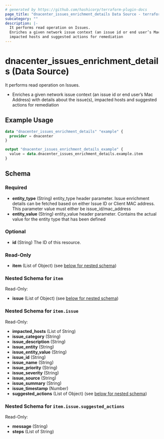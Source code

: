 ```yaml
---
# generated by https://github.com/hashicorp/terraform-plugin-docs
page_title: "dnacenter_issues_enrichment_details Data Source - terraform-provider-dnacenter"
subcategory: ""
description: |-
  It performs read operation on Issues.
  Enriches a given network issue context (an issue id or end user’s Mac Address) with details about the issue(s),
  impacted hosts and suggested actions for remediation
---
```


# dnacenter_issues_enrichment_details (Data Source)

It performs read operation on Issues.

- Enriches a given network issue context (an issue id or end user’s Mac Address) with details about the issue(s),
impacted hosts and suggested actions for remediation

## Example Usage

```terraform
data "dnacenter_issues_enrichment_details" "example" {
  provider = dnacenter
}

output "dnacenter_issues_enrichment_details_example" {
  value = data.dnacenter_issues_enrichment_details.example.item
}
```

<!-- schema generated by tfplugindocs -->
## Schema

### Required

- **entity_type** (String) entity_type header parameter. Issue enrichment details can be fetched based on either Issue ID or Client MAC address. This parameter value must either be issue_id/mac_address
- **entity_value** (String) entity_value header parameter. Contains the actual value for the entity type that has been defined

### Optional

- **id** (String) The ID of this resource.

### Read-Only

- **item** (List of Object) (see [below for nested schema](#nestedatt--item))

<a id="nestedatt--item"></a>
### Nested Schema for `item`

Read-Only:

- **issue** (List of Object) (see [below for nested schema](#nestedobjatt--item--issue))

<a id="nestedobjatt--item--issue"></a>
### Nested Schema for `item.issue`

Read-Only:

- **impacted_hosts** (List of String)
- **issue_category** (String)
- **issue_description** (String)
- **issue_entity** (String)
- **issue_entity_value** (String)
- **issue_id** (String)
- **issue_name** (String)
- **issue_priority** (String)
- **issue_severity** (String)
- **issue_source** (String)
- **issue_summary** (String)
- **issue_timestamp** (Number)
- **suggested_actions** (List of Object) (see [below for nested schema](#nestedobjatt--item--issue--suggested_actions))

<a id="nestedobjatt--item--issue--suggested_actions"></a>
### Nested Schema for `item.issue.suggested_actions`

Read-Only:

- **message** (String)
- **steps** (List of String)


